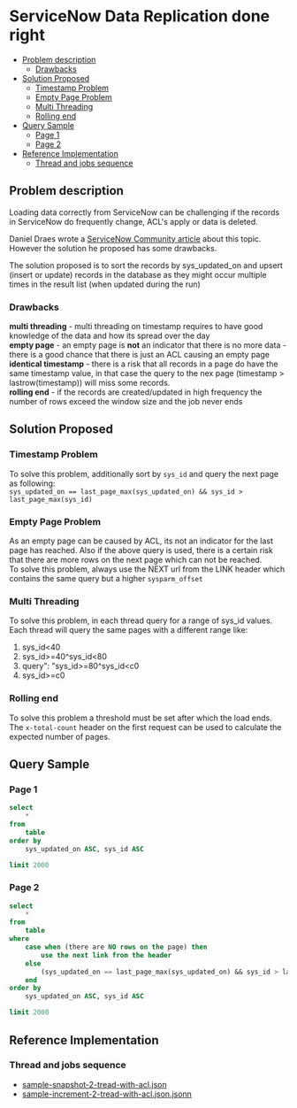 # ServiceNow Data Replication done right

* [Problem description](#problem-description)
  * [Drawbacks](#drawbacks)
* [Solution Proposed](#solution-proposed)
  * [Timestamp Problem](#timestamp-problem)
  * [Empty Page Problem](#empty-page-problem)
  * [Multi Threading](#multi-threading)
  * [Rolling end](#rolling-end)
* [Query Sample](#query-sample)
  * [Page 1](#page-1)
  * [Page 2](#page-2)
* [Reference Implementation](#reference-implementation)
  * [Thread and jobs sequence](#thread-and-jobs-sequence)

## Problem description

Loading data correctly from ServiceNow can be challenging if the records in ServiceNow do frequently change, ACL's apply or data is deleted.  

Daniel Draes wrote a [ServiceNow Community article](https://community.servicenow.com/community?id=community_article&sys_id=80ec3bb7db13c890414eeeb5ca961929) about this topic.  
However the solution he proposed has some drawbacks.  

The solution proposed is to sort the records by sys_updated_on and upsert (insert or update) records in the database as they might occur multiple times in the result list (when updated during the run)

### Drawbacks

**multi threading** - multi threading on timestamp requires to have good knowledge of the data and how its spread over the day  
**empty page** - an empty page is **not** an indicator that there is no more data - there is a good chance that there is just an ACL causing an empty page  
**identical timestamp** - there is a risk that all records in a page do have the same timestamp value, in that case the query to the nex page (timestamp > lastrow(timestamp)) will miss some records.  
**rolling end** - if the records are created/updated in high frequency the number of rows exceed the window size and the job never ends

## Solution Proposed

### Timestamp Problem

To solve this problem, additionally sort by `sys_id` and query the next page as following:  
`sys_updated_on == last_page_max(sys_updated_on) && sys_id > last_page_max(sys_id)`

### Empty Page Problem

As an empty page can be caused by ACL, its not an indicator for the last page has reached. Also if the above query is used, there is a certain risk that there are more rows on the next page which can not be reached.  
To solve this problem, always use the NEXT url from the LINK header which contains the same query but a higher `sysparm_offset`

### Multi Threading

To solve this problem, in each thread query for a range of sys_id values. Each thread will query the same pages with a different range like:

1. sys_id<40
2. sys_id>=40^sys_id<80
3. query": "sys_id>=80^sys_id<c0
4. sys_id>=c0

### Rolling end

To solve this problem a threshold must be set after which the load ends. The `x-total-count` header on the first request can be used to calculate the expected number of pages.

## Query Sample

### Page 1

```sql
select 
    *
from 
    table 
order by
    sys_updated_on ASC, sys_id ASC

limit 2000
```

### Page 2

```sql
select 
    *
from 
    table 
where
    case when (there are NO rows on the page) then 
        use the next link from the header
    else
        (sys_updated_on == last_page_max(sys_updated_on) && sys_id > last_page_max(sys_id) )
    end
order by
    sys_updated_on ASC, sys_id ASC

limit 2000
```

## Reference Implementation

### Thread and jobs sequence

- [sample-snapshot-2-tread-with-acl.json](./sample/sample-snapshot-2-tread-with-acl.json)
- [sample-increment-2-tread-with-acl.json.jsonn](./sample/sample-increment-2-tread-with-acl.json.json)

